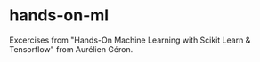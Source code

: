 # hands-on-ml
Excercises from "Hands-On Machine Learning with Scikit Learn &amp; Tensorflow" from Aurélien Géron.
